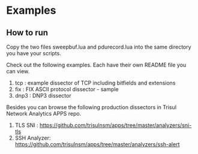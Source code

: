 Examples 
========

## How to run

Copy the two files sweepbuf.lua and pdurecord.lua into the same directory you have your scripts.


Check out the following examples. Each  have their own README file you can view.

1. tcp : example dissector of TCP including bitfields and extensions 
2. fix : FIX ASCII protocol dissector - sample 
3. dnp3 : DNP3 dissector 

Besides you can browse the following production dissectors in Trisul Network Analytics APPS repo.

1. TLS SNI : https://github.com/trisulnsm/apps/tree/master/analyzers/sni-tls
2. SSH Analyzer: https://github.com/trisulnsm/apps/tree/master/analyzers/ssh-alert


